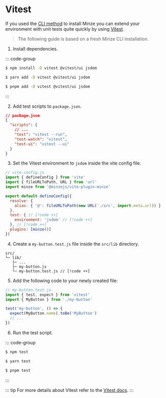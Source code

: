 # Vitest

If you used the [CLI method](/guide/installation#cli) to install Minze you can extend your environment with unit tests quite quickly by using [Vitest](https://vitest.dev).

> The following guide is based on a fresh Minze CLI installation.

1. Install dependencies.

::: code-group

```bash [npm]
$ npm install -D vitest @vitest/ui jsdom
```

```bash [yarn]
$ yarn add -D vitest @vitest/ui jsdom
```

```bash [pnpm]
$ pnpm add -D vitest @vitest/ui jsdom
```

:::

2. Add test scripts to `package.json`.

```json
// package.json
{
  "scripts": {
    // ...
    "test": "vitest --run",
    "test-watch": "vitest",
    "test-ui": "vitest --ui"
  }
}
```

3. Set the Vitest environment to `jsdom` inside the vite config file.

<!-- prettier-ignore-start -->

```js
// vite.config.js
import { defineConfig } from 'vite'
import { fileURLToPath, URL } from 'url'
import minze from '@minzejs/vite-plugin-minze'

export default defineConfig({
  resolve: {
    alias: { '@': fileURLToPath(new URL('./src', import.meta.url)) }
  },
  test: { // [!code ++]
    environment: 'jsdom' // [!code ++]
  }, // [!code ++]
  plugins: [minze()]
})
```

<!-- prettier-ignore-end -->

4. Create a `my-button.test.js` file inside the `src/lib` directory.

```
src/
└─ lib/
   ├─ ...
   ├─ my-button.js
   └─ my-button.test.js // [!code ++]
```

5. Add the following code to your newly created file:

```js
// my-button.test.js
import { test, expect } from 'vitest'
import { MyButton } from './my-button'

test('my-button', () => {
  expect(MyButton.name).toBe('MyButton')
  // ...
})
```

6. Run the test script.

::: code-group

```bash [npm]
$ npm test
```

```bash [yarn]
$ yarn test
```

```bash [pnpm]
$ pnpm test
```

:::

::: tip
For more details about Vitest refer to the [Vitest docs](https://vitest.dev/).
:::

